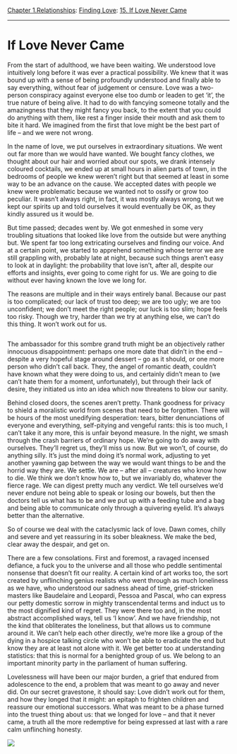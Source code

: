 [Chapter 1.Relationships](https://www.theschooloflife.com/thebookoflife/category/relationships/): [Finding Love](https://www.theschooloflife.com/thebookoflife/category/relationships/finding-love/): [15. If Love Never Came](https://www.theschooloflife.com/thebookoflife/if-love-never-came/)

* * *

# If Love Never Came

From the start of adulthood, we have been waiting. We understood love intuitively long before it was ever a practical possibility. We knew that it was bound up with a sense of being profoundly understood and finally able to say everything, without fear of judgement or censure. Love was a two-person conspiracy against everyone else too dumb or leaden to get ‘it’, the true nature of being alive. It had to do with fancying someone totally and the amazingness that they might fancy you back, to the extent that you could do anything with them, like rest a finger inside their mouth and ask them to bite it hard. We imagined from the first that love might be the best part of life – and we were not wrong.

In the name of love, we put ourselves in extraordinary situations. We went out far more than we would have wanted. We bought fancy clothes, we thought about our hair and worried about our spots, we drank intensely coloured cocktails, we ended up at small hours in alien parts of town, in the bedrooms of people we knew weren’t right but that seemed at least in some way to be an advance on the cause. We accepted dates with people we knew were problematic because we wanted not to ossify or grow too peculiar. It wasn’t always right, in fact, it was mostly always wrong, but we kept our spirits up and told ourselves it would eventually be OK, as they kindly assured us it would be.

But time passed; decades went by. We got enmeshed in some very troubling situations that looked like love from the outside but were anything but. We spent far too long extricating ourselves and finding our voice. And at a certain point, we started to apprehend something whose terror we are still grappling with, probably late at night, because such things aren’t easy to look at in daylight: the probability that love isn’t, after all, despite our efforts and insights, ever going to come right for us. We are going to die without ever having known the love we long for.&nbsp;

The reasons are multiple and in their ways entirely banal. Because our past is too complicated; our lack of trust too deep; we are too ugly; we are too unconfident; we don’t meet the right people; our luck is too slim; hope feels too risky. Though we try, harder than we try at anything else, we can’t do this thing. It won’t work out for us.

<figure class="aligncenter"><img src="https://www.theschooloflife.com/thebookoflife/wp-content/uploads/2019/12/9u4skdrx63i11.jpg" alt="" class="wp-image-23950" srcset="https://www.theschooloflife.com/thebookoflife/wp-content/uploads/2019/12/9u4skdrx63i11.jpg 960w, https://www.theschooloflife.com/thebookoflife/wp-content/uploads/2019/12/9u4skdrx63i11-300x200.jpg 300w, https://www.theschooloflife.com/thebookoflife/wp-content/uploads/2019/12/9u4skdrx63i11-768x513.jpg 768w" sizes="(max-width: 960px) 100vw, 960px"></figure>

The ambassador for this sombre grand truth might be an objectively rather innocuous disappointment: perhaps one more date that didn’t in the end – despite a very hopeful stage around dessert – go as it should, or one more person who didn’t call back. They, the angel of romantic death, couldn’t have known what they were doing to us, and certainly didn’t mean to (we can’t hate them for a moment, unfortunately), but through their lack of desire, they initiated us into an idea which now threatens to blow our sanity.

Behind closed doors, the scenes aren’t pretty. Thank goodness for privacy to shield a moralistic world from scenes that need to be forgotten. There will be hours of the most unedifying desperation: tears, bitter denunciations of everyone and everything, self-pitying and vengeful rants: this is too much, I can’t take it any more, this is unfair beyond measure. In the night, we smash through the crash barriers of ordinary hope. We’re going to do away with ourselves. They’ll regret us, they’ll miss us now. But we won’t, of course, do anything silly. It’s just the mind doing it’s normal work, adjusting to yet another yawning gap between the way we would want things to be and the horrid way they are. We settle. We are – after all – creatures who know how to die. We think we don’t know how to, but we invariably do, whatever the fierce rage. We can digest pretty much any verdict. We tell ourselves we’d never endure not being able to speak or losing our bowels, but then the doctors tell us what has to be and we put up with a feeding tube and a bag and being able to communicate only through a quivering eyelid. It’s always better than the alternative.

So of course we deal with the cataclysmic lack of love. Dawn comes, chilly and severe and yet reassuring in its sober bleakness. We make the bed, clear away the despair, and get on.&nbsp;

There are a few consolations. First and foremost, a ravaged incensed defiance, a fuck you to the universe and all those who peddle sentimental nonsense that doesn’t fit our reality. A certain kind of art works too, the sort created by unflinching genius realists who went through as much loneliness as we have, who understood our sadness ahead of time, grief-stricken masters like Baudelaire and Leopardi, Pessoa and Pascal, who can express our petty domestic sorrow in mighty transcendental terms and induct us to the most dignified kind of regret. They were there too and, in the most abstract accomplished ways, tell us ‘I know’. And we have friendship, not the kind that obliterates the loneliness, but that allows us to commune around it. We can’t help each other directly, we’re more like a group of the dying in a hospice talking circle who won’t be able to eradicate the end but know they are at least not alone with it. We get better too at understanding statistics: that this is normal for a benighted group of us. We belong to an important minority party in the parliament of human suffering.&nbsp;

Lovelessness will have been our major burden, a grief that endured from adolescence to the end, a problem that was meant to go away and never did. On our secret gravestone, it should say: Love didn’t work out for them, and how they longed that it might: an epitaph to frighten children and reassure our emotional successors. What was meant to be a phase turned into the truest thing about us: that we longed for love – and that it never came, a truth all the more redemptive for being expressed at last with a rare calm unflinching honesty.

[![](https://img.youtube.com/vi/rUtBj2PY0gQ/0.jpg)](https://www.youtube.com/embed/rUtBj2PY0gQ '')
  
